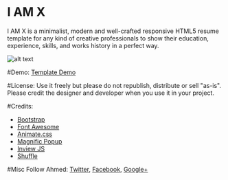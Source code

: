 # I AM X
I AM X is a minimalist, modern and well-crafted responsive HTML5 resume template for any kind of creative professionals to show their education, experience, skills, and works history in a perfect way.

![alt text](http://trendytheme.net/wp-content/uploads/edd/2015/10/Futani-Admin-Board-Preview-11.jpg "iamx")

#Demo:
<a href="http://trendytheme.net/demo/iamx/v/" target="_blank">Template Demo</a>

#License: 
Use it freely but please do not republish, distribute or sell "as-is". Please credit the designer and developer when you use it in your project.

#Credits: 
- [Bootstrap](http://getbootstrap.com/)
- [Font Awesome](https://fortawesome.github.io/Font-Awesome/)
- [Animate.css](https://daneden.github.io/animate.css/)
- [Magnific Popup](http://dimsemenov.com/plugins/magnific-popup/)
- [Inview JS](https://github.com/protonet/jquery.inview)
- [Shuffle](http://vestride.github.io/Shuffle/)

#Misc
Follow Ahmed: [Twitter](https://twitter.com/ahmedfaruk_me), [Facebook](https://www.facebook.com/ahmedfaruk.me), [Google+](https://plus.google.com/u/0/114068300126923667161)
